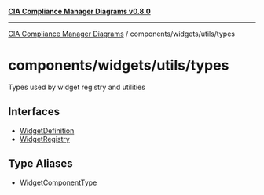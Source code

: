 [**CIA Compliance Manager Diagrams v0.8.0**](../../../../README.md)

***

[CIA Compliance Manager Diagrams](../../../../modules.md) / components/widgets/utils/types

# components/widgets/utils/types

Types used by widget registry and utilities

## Interfaces

- [WidgetDefinition](interfaces/WidgetDefinition.md)
- [WidgetRegistry](interfaces/WidgetRegistry.md)

## Type Aliases

- [WidgetComponentType](type-aliases/WidgetComponentType.md)
